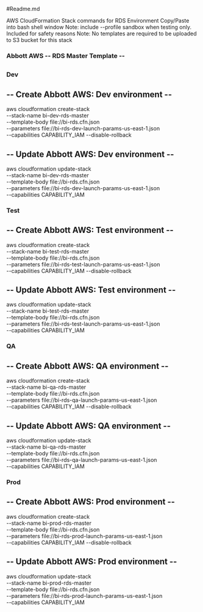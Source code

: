 #Readme.md

AWS CloudFormation Stack commands for RDS Environment
Copy/Paste into bash shell window
Note: include --profile sandbox when testing only. Included for safety reasons
Note: No templates are required to be uploaded to S3 bucket for this stack



### Abbott AWS -- RDS Master Template -- 
##
### Dev
## -- Create Abbott AWS: Dev environment --
aws cloudformation create-stack \
--stack-name bi-dev-rds-master \
--template-body file://bi-rds.cfn.json \
--parameters file://bi-rds-dev-launch-params-us-east-1.json \
--capabilities CAPABILITY_IAM --disable-rollback 

## -- Update Abbott AWS: Dev environment --
aws cloudformation update-stack \
--stack-name bi-dev-rds-master \
--template-body file://bi-rds.cfn.json \
--parameters file://bi-rds-dev-launch-params-us-east-1.json \
--capabilities CAPABILITY_IAM

### Test
## -- Create Abbott AWS: Test environment --
aws cloudformation create-stack \
--stack-name bi-test-rds-master \
--template-body file://bi-rds.cfn.json \
--parameters file://bi-rds-test-launch-params-us-east-1.json \
--capabilities CAPABILITY_IAM --disable-rollback 

## -- Update Abbott AWS: Test environment --
aws cloudformation update-stack \
--stack-name bi-test-rds-master \
--template-body file://bi-rds.cfn.json \
--parameters file://bi-rds-test-launch-params-us-east-1.json \
--capabilities CAPABILITY_IAM

### QA
## -- Create Abbott AWS: QA environment --
aws cloudformation create-stack \
--stack-name bi-qa-rds-master \
--template-body file://bi-rds.cfn.json \
--parameters file://bi-rds-qa-launch-params-us-east-1.json \
--capabilities CAPABILITY_IAM --disable-rollback 

## -- Update Abbott AWS: QA environment --
aws cloudformation update-stack \
--stack-name bi-qa-rds-master \
--template-body file://bi-rds.cfn.json \
--parameters file://bi-rds-qa-launch-params-us-east-1.json \
--capabilities CAPABILITY_IAM

### Prod
## -- Create Abbott AWS: Prod environment --
aws cloudformation create-stack \
--stack-name bi-prod-rds-master \
--template-body file://bi-rds.cfn.json \
--parameters file://bi-rds-prod-launch-params-us-east-1.json \
--capabilities CAPABILITY_IAM --disable-rollback 

## -- Update Abbott AWS: Prod environment --
aws cloudformation update-stack \
--stack-name bi-prod-rds-master \
--template-body file://bi-rds.cfn.json \
--parameters file://bi-rds-prod-launch-params-us-east-1.json \
--capabilities CAPABILITY_IAM
